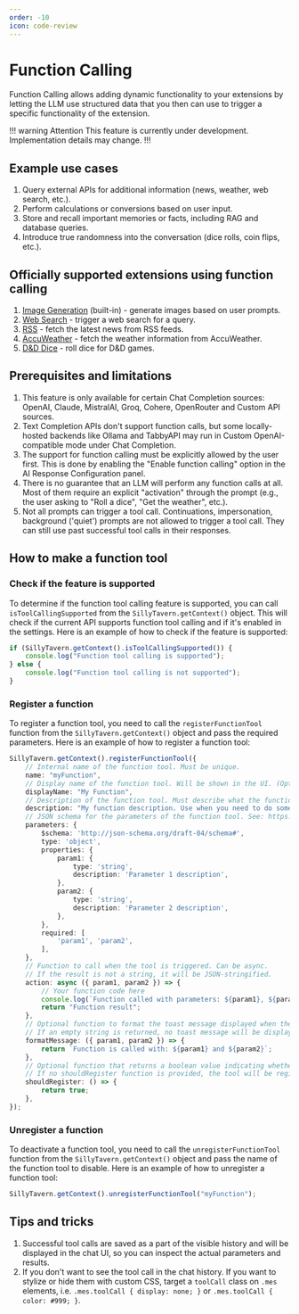 ```yaml
---
order: -10
icon: code-review
---
```


# Function Calling

Function Calling allows adding dynamic functionality to your extensions by letting the LLM use structured data that you then can use to trigger a specific functionality of the extension.

!!! warning Attention
This feature is currently under development. Implementation details may change.
!!!

## Example use cases

1. Query external APIs for additional information (news, weather, web search, etc.).
2. Perform calculations or conversions based on user input.
3. Store and recall important memories or facts, including RAG and database queries.
4. Introduce true randomness into the conversation (dice rolls, coin flips, etc.).

## Officially supported extensions using function calling

1. [Image Generation](/extensions/Stable-Diffusion.md) (built-in) - generate images based on user prompts.
2. [Web Search](/extensions/WebSearch.md) - trigger a web search for a query.
3. [RSS](https://github.com/SillyTavern/Extension-RSS/) - fetch the latest news from RSS feeds.
4. [AccuWeather](https://github.com/SillyTavern/Extension-AccuWeather) - fetch the weather information from AccuWeather.
5. [D&D Dice](https://github.com/SillyTavern/Extension-Dice) - roll dice for D&D games.

## Prerequisites and limitations

1. This feature is only available for certain Chat Completion sources: OpenAI, Claude, MistralAI, Groq, Cohere, OpenRouter and Custom API sources.
2. Text Completion APIs don't support function calls, but some locally-hosted backends like Ollama and TabbyAPI may run in Custom OpenAI-compatible mode under Chat Completion.
3. The support for function calling must be explicitly allowed by the user first. This is done by enabling the "Enable function calling" option in the AI Response Configuration panel.
4. There is no guarantee that an LLM will perform any function calls at all. Most of them require an explicit "activation" through the prompt (e.g., the user asking to "Roll a dice", "Get the weather", etc.).
5. Not all prompts can trigger a tool call. Continuations, impersonation, background ('quiet') prompts are not allowed to trigger a tool call. They can still use past successful tool calls in their responses.

## How to make a function tool

### Check if the feature is supported

To determine if the function tool calling feature is supported, you can call `isToolCallingSupported` from the `SillyTavern.getContext()` object. This will check if the current API supports function tool calling and if it's enabled in the settings. Here is an example of how to check if the feature is supported:

```ts
if (SillyTavern.getContext().isToolCallingSupported()) {
    console.log("Function tool calling is supported");
} else {
    console.log("Function tool calling is not supported");
}
```

### Register a function

To register a function tool, you need to call the `registerFunctionTool` function from the `SillyTavern.getContext()` object and pass the required parameters. Here is an example of how to register a function tool:

```ts
SillyTavern.getContext().registerFunctionTool({
    // Internal name of the function tool. Must be unique.
    name: "myFunction",
    // Display name of the function tool. Will be shown in the UI. (Optional)
    displayName: "My Function",
    // Description of the function tool. Must describe what the function does and when to use it.
    description: "My function description. Use when you need to do something.",
    // JSON schema for the parameters of the function tool. See: https://json-schema.org/
    parameters: {
        $schema: 'http://json-schema.org/draft-04/schema#',
        type: 'object',
        properties: {
            param1: {
                type: 'string',
                description: 'Parameter 1 description',
            },
            param2: {
                type: 'string',
                description: 'Parameter 2 description',
            },
        },
        required: [
            'param1', 'param2',
        ],
    },
    // Function to call when the tool is triggered. Can be async.
    // If the result is not a string, it will be JSON-stringified.
    action: async ({ param1, param2 }) => {
        // Your function code here
        console.log(`Function called with parameters: ${param1}, ${param2}`);
        return "Function result";
    },
    // Optional function to format the toast message displayed when the function is invoked.
    // If an empty string is returned, no toast message will be displayed.
    formatMessage: ({ param1, param2 }) => {
        return `Function is called with: ${param1} and ${param2}`;
    },
    // Optional function that returns a boolean value indicating whether the tool should be registered for the current prompt.
    // If no shouldRegister function is provided, the tool will be registered for every prompt.
    shouldRegister: () => {
        return true;
    },
});
```

### Unregister a function

To deactivate a function tool, you need to call the `unregisterFunctionTool` function from the `SillyTavern.getContext()` object and pass the name of the function tool to disable. Here is an example of how to unregister a function tool:

```ts
SillyTavern.getContext().unregisterFunctionTool("myFunction");
```

## Tips and tricks

1. Successful tool calls are saved as a part of the visible history and will be displayed in the chat UI, so you can inspect the actual parameters and results.
2. If you don't want to see the tool call in the chat history. If you want to stylize or hide them with custom CSS, target a `toolCall` class on `.mes` elements, i.e. `.mes.toolCall { display: none; }` or `.mes.toolCall { color: #999; }`.
